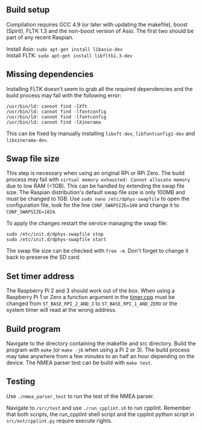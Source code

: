 Build setup
---
Compilation requires GCC 4.9 (or later with updating the makefile), boost (Spirit), FLTK 1.3 and the non-boost version of Asio. The first two should be part of any recent Raspian.

Install Asio: `sudo apt-get install libasio-dev`<br>
Install FLTK: `sudo apt-get install libfltk1.3-dev`<br>

Missing dependencies
---
Installing FLTK doesn't seem to grab all the required dependencies and the build process may fail with the following error:
```
/usr/bin/ld: cannot find -lXft
/usr/bin/ld: cannot find -lfontconfig
/usr/bin/ld: cannot find -lfontconfig
/usr/bin/ld: cannot find -lXinerama
```
This can be fixed by manually installing `libxft-dev`, `libfontconfig1-dev` and `libxinerama-dev`.

Swap file size
---
This step is necessary when using an original RPi or RPi Zero. The build process may fail with `virtual memory exhausted: Cannot allocate memory` due to low RAM (<1GB). This can be handled by extending the swap file size. The Raspian distribution's default swap file size is only 100MB and must be changed to 1GB. Use `sudo nano /etc/dphys-swapfile` to open the configuration file, look for the line `CONF_SWAPSIZE=100` and change it to `CONF_SWAPSIZE=1024`.

To apply the changes restart the service managing the swap file:
```
sudo /etc/init.d/dphys-swapfile stop
sudo /etc/init.d/dphys-swapfile start
```
The swap file size can be checked with `free -m`. Don't forget to change it back to preserve the SD card.

Set timer address
---
The Raspberry Pi 2 and 3 should work out of the box. When using a Raspberry Pi 1 or Zero a function argument in the [timer.cpp](src/timer.cpp#L20) must be changed from `ST_BASE_RPI_2_AND_3` to `ST_BASE_RPI_1_AND_ZERO` or the system timer will read at the wrong address.

Build program
---
Navigate to the directory containing the makefile and src directory. Build the program with `make` (or `make -j6` when using a Pi 2 or 3). The build process may take anywhere from a few minutes to an half an hour depending on the device. The NMEA parser test can be build with `make test`.

Testing
---
Use `./nmea_parser_test` to run the test of the NMEA parser.

Navigate to `/src/test` and use `./run_cpplint.sh` to run cpplint. Remember that both scripts, the run_cpplint shell script and the cpplint python script in `src/ext/cpplint.py` require execute rights.
